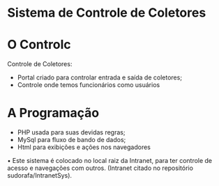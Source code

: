 # Sistema de Controle de Coletores

# O Controlc
Controle de Coletores:
- Portal criado para controlar entrada e saída de coletores;
- Controle onde temos funcionários como usuários

# A Programação
- PHP usada para suas devidas regras;
- MySql para fluxo de bando de dados;
- Html para exibições e ações nos navegadores

•	Este sistema é colocado no local raiz da Intranet, para ter controle de acesso e navegações com outros. (Intranet citado no repositório sudorafa/IntranetSys).
